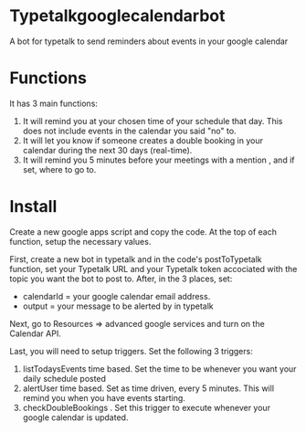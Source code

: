# Typetalkgooglecalendarbot
A bot for typetalk to send reminders about events in your google calendar

# Functions
It has 3 main functions:
1. It will remind you at your chosen time of your schedule that day. This does not include events in the calendar you said "no" to. 
2. It will let you know if someone creates a double booking in your calendar during the next 30 days (real-time). 
3. It will remind you 5 minutes before your meetings with a mention , and if set, where to go to. 

# Install
Create a new google apps script and copy the code. 
At the top of each function, setup the necessary values.

First, create a new bot in typetalk and in the code's postToTypetalk function, set your Typetalk URL and your Typetalk token accociated with the topic you want the bot to post to. After, in the 3 places, set:
- calendarId = your google calendar email address.
- output = your message to be alerted by in typetalk
 

Next, go to Resources => advanced google services and turn on the Calendar API.

Last, you will need to setup triggers. 
Set the following 3 triggers:
1. listTodaysEvents time based. Set the time to be whenever you want your daily schedule posted
2. alertUser time based. Set as time driven, every 5 minutes. This will remind you when you have events starting.
3. checkDoubleBookings . Set this trigger to execute whenever your google calendar is updated. 
 
